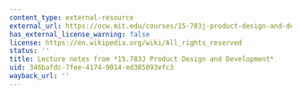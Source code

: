 ```yaml
---
content_type: external-resource
external_url: https://ocw.mit.edu/courses/15-783j-product-design-and-development-spring-2006/pages/lecture-notes/
has_external_license_warning: false
license: https://en.wikipedia.org/wiki/All_rights_reserved
status: ''
title: Lecture notes from *15.783J Product Design and Development*
uid: 346bafdc-7fee-4174-9014-ed385093efc3
wayback_url: ''
---
```

